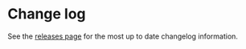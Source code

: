 # Change log

See the [releases page](https://github.com/Nike-Inc/bartlett/releases) for the
most up to date changelog information.
